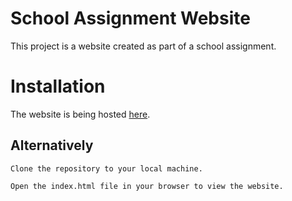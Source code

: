 # School Assignment Website
This project is a website created as part of a school assignment.

# Installation
The website is being hosted [here](https://main.d23615eydcvlce.amplifyapp.com/).

## Alternatively
```
Clone the repository to your local machine.

Open the index.html file in your browser to view the website.
```
